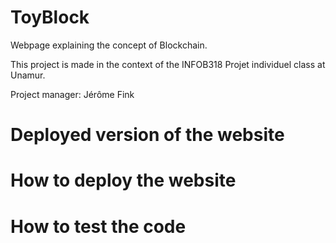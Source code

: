 # ToyBlock
Webpage explaining the concept of Blockchain.

This project is made in the context of the INFOB318 Projet individuel class at Unamur.

Project manager: Jérôme Fink

# Deployed version of the website

# How to deploy the website

# How to test the code